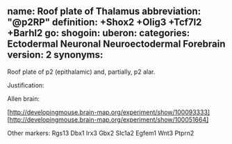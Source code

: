 name: Roof plate of Thalamus
abbreviation: "@p2RP"
definition: +Shox2 +Olig3 +Tcf7l2 +Barhl2
go:
shogoin: 
uberon: 
categories: Ectodermal Neuronal Neuroectodermal Forebrain
version: 2
synonyms:
---

Roof plate of p2 (epithalamic) and, partially, p2 alar.

Justification:

Allen brain:

[http://developingmouse.brain-map.org/experiment/show/100093333]
[http://developingmouse.brain-map.org/experiment/show/100051664]

Other markers:
Rgs13 Dbx1 Irx3 Gbx2 Slc1a2 Egfem1 Wnt3 Ptprn2